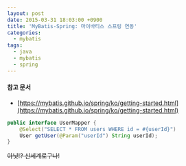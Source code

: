 ```yaml
---
layout: post
date: 2015-03-31 18:03:00 +0900
title: 'MyBatis-Spring: 마이바티스 스프링 연동'
categories:
  - mybatis
tags:
  - java
  - mybatis
  - spring
---
```


#### 참고 문서

- [https://mybatis.github.io/spring/ko/getting-started.html](https://mybatis.github.io/spring/ko/getting-started.html)

```java
public interface UserMapper {
    @Select("SELECT * FROM users WHERE id = #{userId}")
    User getUser(@Param("userId") String userId);
}
```

~~아닛!? 신세계로구나!~~
